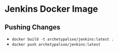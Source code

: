 # Jenkins Docker Image
## Pushing Changes
* `docker build -t archetypalsxe/jenkins:latest .`
* `docker push archetypalsxe/jenkins:latest`
